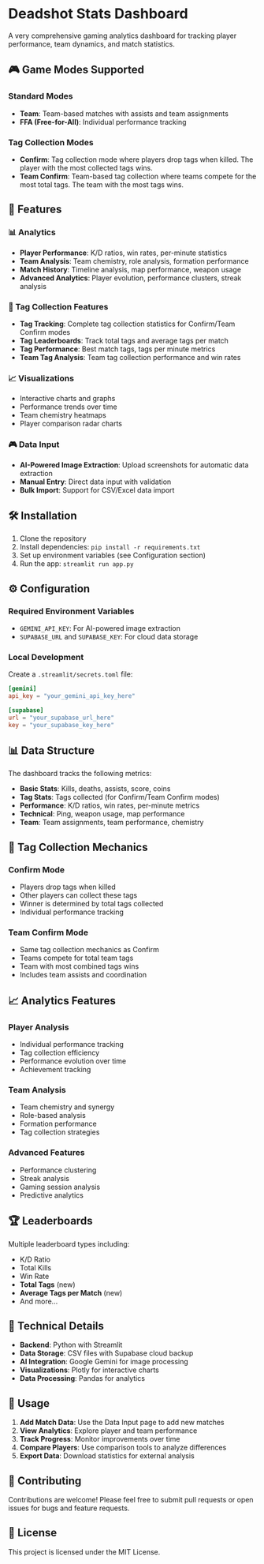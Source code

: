 # Deadshot Stats Dashboard

A very comprehensive gaming analytics dashboard for tracking player performance, team dynamics, and match statistics.

## 🎮 Game Modes Supported

### Standard Modes
- **Team**: Team-based matches with assists and team assignments
- **FFA (Free-for-All)**: Individual performance tracking

### Tag Collection Modes
- **Confirm**: Tag collection mode where players drop tags when killed. The player with the most collected tags wins.
- **Team Confirm**: Team-based tag collection where teams compete for the most total tags. The team with the most tags wins.

## 🚀 Features

### 📊 Analytics
- **Player Performance**: K/D ratios, win rates, per-minute statistics
- **Team Analysis**: Team chemistry, role analysis, formation performance
- **Match History**: Timeline analysis, map performance, weapon usage
- **Advanced Analytics**: Player evolution, performance clusters, streak analysis

### 🎯 Tag Collection Features
- **Tag Tracking**: Complete tag collection statistics for Confirm/Team Confirm modes
- **Tag Leaderboards**: Track total tags and average tags per match
- **Tag Performance**: Best match tags, tags per minute metrics
- **Team Tag Analysis**: Team tag collection performance and win rates

### 📈 Visualizations
- Interactive charts and graphs
- Performance trends over time
- Team chemistry heatmaps
- Player comparison radar charts

### 🎮 Data Input
- **AI-Powered Image Extraction**: Upload screenshots for automatic data extraction
- **Manual Entry**: Direct data input with validation
- **Bulk Import**: Support for CSV/Excel data import

## 🛠️ Installation

1. Clone the repository
2. Install dependencies: `pip install -r requirements.txt`
3. Set up environment variables (see Configuration section)
4. Run the app: `streamlit run app.py`

## ⚙️ Configuration

### Required Environment Variables
- `GEMINI_API_KEY`: For AI-powered image extraction
- `SUPABASE_URL` and `SUPABASE_KEY`: For cloud data storage

### Local Development
Create a `.streamlit/secrets.toml` file:
```toml
[gemini]
api_key = "your_gemini_api_key_here"

[supabase]
url = "your_supabase_url_here"
key = "your_supabase_key_here"
```

## 📊 Data Structure

The dashboard tracks the following metrics:
- **Basic Stats**: Kills, deaths, assists, score, coins
- **Tag Stats**: Tags collected (for Confirm/Team Confirm modes)
- **Performance**: K/D ratios, win rates, per-minute metrics
- **Technical**: Ping, weapon usage, map performance
- **Team**: Team assignments, team performance, chemistry

## 🎯 Tag Collection Mechanics

### Confirm Mode
- Players drop tags when killed
- Other players can collect these tags
- Winner is determined by total tags collected
- Individual performance tracking

### Team Confirm Mode
- Same tag collection mechanics as Confirm
- Teams compete for total team tags
- Team with most combined tags wins
- Includes team assists and coordination

## 📈 Analytics Features

### Player Analysis
- Individual performance tracking
- Tag collection efficiency
- Performance evolution over time
- Achievement tracking

### Team Analysis
- Team chemistry and synergy
- Role-based analysis
- Formation performance
- Tag collection strategies

### Advanced Features
- Performance clustering
- Streak analysis
- Gaming session analysis
- Predictive analytics

## 🏆 Leaderboards

Multiple leaderboard types including:
- K/D Ratio
- Total Kills
- Win Rate
- **Total Tags** (new)
- **Average Tags per Match** (new)
- And more...

## 🔧 Technical Details

- **Backend**: Python with Streamlit
- **Data Storage**: CSV files with Supabase cloud backup
- **AI Integration**: Google Gemini for image processing
- **Visualizations**: Plotly for interactive charts
- **Data Processing**: Pandas for analytics

## 📝 Usage

1. **Add Match Data**: Use the Data Input page to add new matches
2. **View Analytics**: Explore player and team performance
3. **Track Progress**: Monitor improvements over time
4. **Compare Players**: Use comparison tools to analyze differences
5. **Export Data**: Download statistics for external analysis

## 🤝 Contributing

Contributions are welcome! Please feel free to submit pull requests or open issues for bugs and feature requests.

## 📄 License

This project is licensed under the MIT License.
